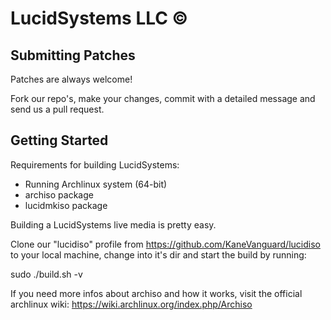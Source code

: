 LucidSystems LLC ©
========

Submitting Patches
------------------
Patches are always welcome!

Fork our repo's, make your changes, commit with a detailed message 
and send us a pull request.

Getting Started
---------------

Requirements for building LucidSystems:
- Running Archlinux system (64-bit)
- archiso package
- lucidmkiso package

Building a LucidSystems live media is pretty easy.

Clone our "lucidiso" profile from https://github.com/KaneVanguard/lucidiso to your local machine, 
change into it's dir and start the build by running:

sudo ./build.sh -v

If you need more infos about archiso and how it works,
visit the official archlinux wiki:
https://wiki.archlinux.org/index.php/Archiso
